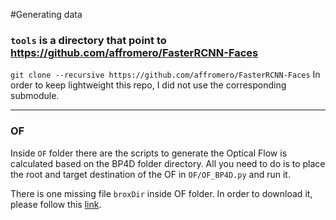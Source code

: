 #Generating data

### `tools` is a directory that point to https://github.com/affromero/FasterRCNN-Faces 
`git clone --recursive https://github.com/affromero/FasterRCNN-Faces`
In order to keep lightweight this repo, I did not use the corresponding submodule.

-----

### OF
Inside `OF` folder there are the scripts to generate the Optical Flow is calculated based on the BP4D folder directory. All you need to do is to place the root and target destination of the OF in `OF/OF_BP4D.py` and run it. 

There is one missing file `broxDir` inside OF folder. In order to download it, please follow this [link](https://drive.google.com/open?id=1x9O1UgDjAwH_Hk6qUntDb5C8SV-3HB6d). 
